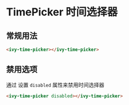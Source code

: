 # TimePicker 时间选择器

## 常规用法

<ivy-time-picker></ivy-time-picker>

```html
<ivy-time-picker></ivy-time-picker>
```

## 禁用选项

通过 设置 `disabled` 属性来禁用时间选择器

<ivy-time-picker disabled></ivy-time-picker>

```html
<ivy-time-picker disabled></ivy-time-picker>
```
